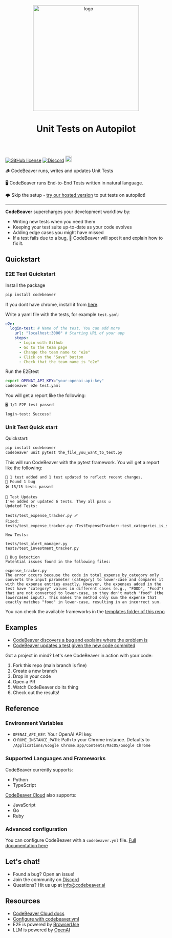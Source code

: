  <div align="center">
 <picture>
  <source media="(prefers-color-scheme: dark)" srcset="https://www.codebeaver.ai/logo_complete_color_inverted.png" width="330">
  <source media="(prefers-color-scheme: light)" srcset="https://www.codebeaver.ai/logo_complete_color.png" width="330">
  <img src="https://www.codebeaver.ai/logo_complete_color.png" alt="logo" width="330">

</picture>
<h1 align="center">Unit Tests on Autopilot</h1>
</div>
<br/><br/>

[![GitHub license](https://img.shields.io/badge/License-AGPL_3.0-blue.svg)](https://github.com/codebeaver-ai/codebeaver-ai/blob/main/LICENSE)
[![Discord](https://badgen.net/badge/icon/discord?icon=discord&label&color=purple)](https://discord.gg/4QMwWdsMGt)
<a href="https://github.com/codebeaver-ai/codebeaver-ai/commits/main">
<img alt="GitHub" src="https://img.shields.io/github/last-commit/codebeaver-ai/codebeaver-ai/main?style=for-the-badge" height="20">
</a><br>

🪵 CodeBeaver runs, writes and updates Unit Tests

🖥️ CodeBeaver runs End-to-End Tests written in natural language.

🌩️ Skip the setup - [try our hosted version](https://www.codebeaver.ai) to put tests on autopilot!

---

**CodeBeaver** supercharges your development workflow by:

- Writing new tests when you need them
- Keeping your test suite up-to-date as your code evolves
- Adding edge cases you might have missed
- If a test fails due to a bug, 🐛 CodeBeaver will spot it and explain how to fix it.

## Quickstart

### E2E Test Quickstart

Install the package

```bash
pip install codebeaver
```

If you dont have chrome, install it from [here](https://www.google.com/chrome/).

Write a yaml file with the tests, for example `test.yaml`:

```yaml
e2e:
  login-test: # Name of the test. You can add more
    url: "localhost:3000" # Starting URL of your app
    steps:
      - Login with Github
      - Go to the team page
      - Change the team name to "e2e"
      - Click on the "Save" button
      - Check that the team name is "e2e"
```

Run the E2Etest

```bash
export OPENAI_API_KEY="your-openai-api-key"
codebeaver e2e test.yaml
```

You will get a report like the following:

```bash
🖥️ 1/1 E2E test passed

login-test: Success!

```

### Unit Test Quick start

Quickstart:

```bash
pip install codebeaver
codebeaver unit pytest the_file_you_want_to_test.py
```

This will run CodeBeaver with the pytest framework. You will get a report like the following:

```
🔄 1 test added and 1 test updated to reflect recent changes.
🐛 Found 1 bug
🛠️ 15/15 tests passed

🔄 Test Updates
I've added or updated 6 tests. They all pass ☑️
Updated Tests:

tests/test_expense_tracker.py 🩹
Fixed: tests/test_expense_tracker.py::TestExpenseTracker::test_categories_is_set_with_default_categories

New Tests:

tests/test_alert_manager.py
tests/test_investment_tracker.py

🐛 Bug Detection
Potential issues found in the following files:

expense_tracker.py
The error occurs because the code in total_expense_by_category only converts the input parameter (category) to lower-case and compares it with the expense entries exactly. However, the expenses added in the test have "category" values in different cases (e.g., "FOOD", "Food") that are not converted to lower-case, so they don't match "food" (the lowercased input). This makes the method only sum the expense that exactly matches "food" in lower-case, resulting in an incorrect sum.
```

You can check the available frameworks in the [templates folder of this repo](https://github.com/codebeaver-ai/codebeaver-ai/tree/main/templates)

## Examples

- [CodeBeaver discovers a bug and explains where the problem is](https://github.com/codebeaver-ai/codebeaver-ai/pull/8)
- [CodeBeaver updates a test given the new code commited](https://github.com/codebeaver-ai/codebeaver-ai/pull/12)

Got a project in mind? Let's see CodeBeaver in action with your code:

1. Fork this repo (main branch is fine)
2. Create a new branch
3. Drop in your code
4. Open a PR
5. Watch CodeBeaver do its thing
6. Check out the results!

## Reference

### Environment Variables

- `OPENAI_API_KEY`: Your OpenAI API key.
- `CHROME_INSTANCE_PATH`: Path to your Chrome instance. Defaults to `/Applications/Google Chrome.app/Contents/MacOS/Google Chrome`

### Supported Languages and Frameworks

CodeBeaver currently supports:

- Python
- TypeScript

[CodeBeaver Cloud](https://www.codebeaver.ai) also supports:

- JavaScript
- Go
- Ruby

### Advanced configuration

You can configure CodeBeaver with a `codebeaver.yml` file. [Full documentation here](https://docs.codebeaver.ai/configuration)

## Let's chat!

- Found a bug? Open an issue!
- Join the community on [Discord](https://discord.gg/4QMwWdsMGt)
- Questions? Hit us up at [info@codebeaver.ai](mailto:info@codebeaver.ai)

## Resources

- [CodeBeaver Cloud docs](https://docs.codebeaver.ai/getting-started/quickstart)
- [Configure with codebeaver.yml](https://docs.codebeaver.ai/configuration)
- E2E is powered by [BrowserUse](https://github.com/browser-use/browser-use)
- LLM is powered by [OpenAI](https://openai.com)
